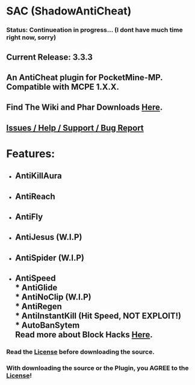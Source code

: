 # SAC (ShadowAntiCheat)

### Status: Continueation in progress... (I dont have much time right now, sorry)

## Current Release: 3.3.3

## An AntiCheat plugin for PocketMine-MP.<br>Compatible with MCPE 1.X.X.

## Find The Wiki and Phar Downloads [Here](https://github.com/DarkWav/ShadowAntiCheat/wiki).

## [Issues / Help / Support / Bug Report](https://github.com/DarkWav/SAC/issues)

# Features:<br>
* ## AntiKillAura<br>
* ## AntiReach<br>
* ## AntiFly<br>
* ## AntiJesus (W.I.P)<br>
* ## AntiSpider (W.I.P)<br>
* ## AntiSpeed<br>* AntiGlide<br>* AntiNoClip (W.I.P)<br>* AntiRegen<br>* AntiInstantKill (Hit Speed, NOT EXPLOIT!)<br>* AutoBanSytem<br>Read more about Block Hacks [Here](https://github.com/DarkWav/SAC/wiki/About-Block-Hack-Detection).

### Read the [License](https://github.com/DarkWav/ShadowAntiCheat/blob/master/LICENSE) before downloading the source.
### With downloading the source or the Plugin, you AGREE to the [License](https://github.com/DarkWav/ShadowAntiCheat/blob/master/LICENSE)!
